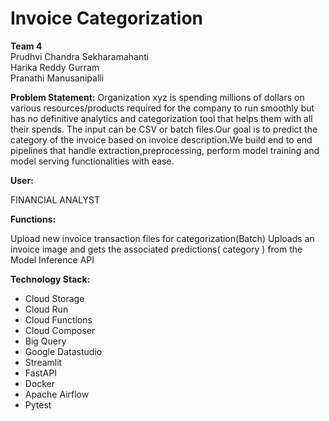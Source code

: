 # Invoice Categorization

**Team 4**<br>
Prudhvi Chandra Sekharamahanti<br>
Harika Reddy Gurram<br>
Pranathi Manusanipalli<br>

**Problem Statement:**
Organization xyz is spending millions of dollars on various resources/products required for the company to run smoothly but has no definitive analytics and categorization tool that helps them with all their spends. The input can be CSV or batch files.Our goal is to predict the category of the invoice based on invoice description.We build end to end pipelines that handle extraction,preprocessing, perform model training and model serving functionalities with ease.

**User:**

FINANCIAL ANALYST

**Functions:**

Upload new invoice transaction files for categorization(Batch)
Uploads an invoice image and gets the associated predictions( category ) from the Model Inference API

**Technology Stack:**

- Cloud Storage
- Cloud Run
- Cloud Functions
- Cloud Composer
- Big Query
- Google Datastudio
- Streamlit
- FastAPI
- Docker
- Apache Airflow
- Pytest




